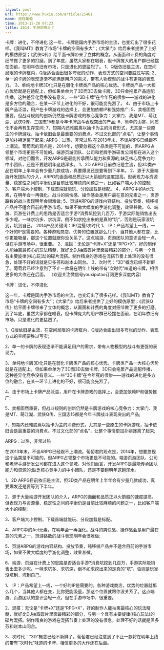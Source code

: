 ```yaml
---
layout: post
url: https://www.huxiu.com/article/25461
name: 游戏葡萄
time: 2013-12-28 07:23
title: 2014，手游向哪走？
---
```

卡牌：进化，不停进化 这一年，卡牌是国内手游市场的主流，也变幻出了很多花样。《我叫MT》教育了市场“卡牌的空间有多大”；《大掌门》给后来者提供了上好的模仿原型；《武侠Q传》给平面卡牌带来了立体的概念，从画面和计费的角度对细节做了更多的打磨。到了年底，虽然大家都在唱衰，但卡牌庞大的用户群已经摆在面前，在明年依旧有市场，只是进化的更猛烈了。 1、Q版依旧是主流，在空间局限的卡牌框内，Q版适合画出很多夸张的动作，表现方式的空间要胜过写实; 2、单一的卡牌的表现逐渐不能满足用户的需求，带有人物模型的战斗有更强的表现力。 3、单纯地卡牌3D化只是在弱化卡牌类产品的核心优势。卡牌类产品一大核心优势就是在适配上，但如果单单为了3D而3D去做卡牌，3D只会拖累产品适配传播，这种差异化竞争没有意义。一些“3D卡牌”在今年死的很惨——游戏的进化是多方位的融合，在某一环节上进化的不好，很可能变先烈了。 4、由于市场上卡牌产品泛滥，用户在卡牌游戏的选择上，会更加依赖IP和强势推广; 5、卖相固然重要，但战斗规则的创新仍然是卡牌游戏的核心竞争力：大掌门、我是MT、萌江湖、武侠Q传、三国志15都是今年卡牌战斗表现突出的产品; 6、简单的山寨、同质化不会再有生存空间; 7、短期内还难脱离以抽卡为主的消费形式，尤其是一些原生的卡牌游戏，抽卡依旧会是最重要的消费点。不过文化部的“点名”，让整个事情更加扑朔迷离了起来; ARPG：过热，非常过热 在2013年末，不谈ARPG已经跟不上潮流。葡萄君的观点是，2014年，想要忽视这个品类是不可能的，但ARPG占领整个市场更是不可能的。端游页游团队、公司和老牌手游研发公司都在进入这个领域，对他们而言，开发ARPG是最能传承团队能力和资源的;缺乏核心竞争力的中小团队，还是不要趟明年这趟浑水。 1、2D ARPG目前依旧是主流，但3D类产品在明年上半年会有少量几款成功，真要爆发还是要等到下半年。 2、源于大量端游开发团队的介入，ARPG的画面和品质正以火箭般的速度提高。但表现力与资源量、稳定性之间的平衡仍是目前比较麻烦的问题之一，比如客户端大小的控制; 3、客户端大小控制，下载首端就能玩、分段加载是标配。 4、ARPG中的Act元素，在明年会一再强化。战斗的爽快感、操作感会是用户最在意的元素之一，页游路数的战斗表现明年会很难做; 5、页游ARPG的游戏内容结构、投放节奏，纯移植产品并不适合目前的手游市场，如果不做大幅度的手游化调整，效果甚微。 6、端游、页游在计费上的思路是否适合手游?消费坑挖到几百万，手游实际能销售出去多少呢。一味求坑多、求坑深，倒不如求挖出来的是真的“坑”，否则是玩家没坑到，坑到自己。 2014产品关键词：IP/混搭/次时代 1、 IP：产品希望上一线，一个好的IP是需要的。各种游戏商店，优势的位置就那么几个，当其他人都在变，比你更能吸量，那这个位置就跟你没关系了。这点端游、页游团队的意识会轻一点，但在手游市场中，很重要。 2、混搭：无论是“卡牌+X”还是“RPG+X”，好的制作人能抽离最核心的玩法精髓，就好比DJ抽取碟片里面最精彩的部分，与另一个具有主要旋律(核心玩法)的碟片混搭。制作精良的游戏在混搭节奏上处理的没有很急，处理不好的话就是贝多芬和赵本山同台。 3、次时代：“3D”概念已经不新鲜了。葡萄君已经注意到了不止一款将在明年上线的带有“次时代”味道的卡牌，相信更多的大作还在后面。 （欢迎关注微信号youxiputao订阅更多深度内容）

卡牌：进化，不停进化

这一年，卡牌是国内手游市场的主流，也变幻出了很多花样。《我叫MT》教育了市场“卡牌的空间有多大”；《大掌门》给后来者提供了上好的模仿原型；《武侠Q传》给平面卡牌带来了立体的概念，从画面和计费的角度对细节做了更多的打磨。到了年底，虽然大家都在唱衰，但卡牌庞大的用户群已经摆在面前，在明年依旧有市场，只是进化的更猛烈了。

1、Q版依旧是主流，在空间局限的卡牌框内，Q版适合画出很多夸张的动作，表现方式的空间要胜过写实;

2、单一的卡牌的表现逐渐不能满足用户的需求，带有人物模型的战斗有更强的表现力。

3、单纯地卡牌3D化只是在弱化卡牌类产品的核心优势。卡牌类产品一大核心优势就是在适配上，但如果单单为了3D而3D去做卡牌，3D只会拖累产品适配传播，这种差异化竞争没有意义。一些“3D卡牌”在今年死的很惨——游戏的进化是多方位的融合，在某一环节上进化的不好，很可能变先烈了。

4、由于市场上卡牌产品泛滥，用户在卡牌游戏的选择上，会更加依赖IP和强势推广;

5、卖相固然重要，但战斗规则的创新仍然是卡牌游戏的核心竞争力：大掌门、我是MT、萌江湖、武侠Q传、三国志15都是今年卡牌战斗表现突出的产品;

7、短期内还难脱离以抽卡为主的消费形式，尤其是一些原生的卡牌游戏，抽卡依旧会是最重要的消费点。不过文化部的“点名”，让整个事情更加扑朔迷离了起来;

ARPG：过热，非常过热

在2013年末，不谈ARPG已经跟不上潮流。葡萄君的观点是，2014年，想要忽视这个品类是不可能的，但ARPG占领整个市场更是不可能的。端游页游团队、公司和老牌手游研发公司都在进入这个领域，对他们而言，开发ARPG是最能传承团队能力和资源的;缺乏核心竞争力的中小团队，还是不要趟明年这趟浑水。

1、2D ARPG目前依旧是主流，但3D类产品在明年上半年会有少量几款成功，真要爆发还是要等到下半年。

2、源于大量端游开发团队的介入，ARPG的画面和品质正以火箭般的速度提高。但表现力与资源量、稳定性之间的平衡仍是目前比较麻烦的问题之一，比如客户端大小的控制;

3、客户端大小控制，下载首端就能玩、分段加载是标配。

4、ARPG中的Act元素，在明年会一再强化。战斗的爽快感、操作感会是用户最在意的元素之一，页游路数的战斗表现明年会很难做;

5、页游ARPG的游戏内容结构、投放节奏，纯移植产品并不适合目前的手游市场，如果不做大幅度的手游化调整，效果甚微。

6、端游、页游在计费上的思路是否适合手游?消费坑挖到几百万，手游实际能销售出去多少呢。一味求坑多、求坑深，倒不如求挖出来的是真的“坑”，否则是玩家没坑到，坑到自己。

1、 IP：产品希望上一线，一个好的IP是需要的。各种游戏商店，优势的位置就那么几个，当其他人都在变，比你更能吸量，那这个位置就跟你没关系了。这点端游、页游团队的意识会轻一点，但在手游市场中，很重要。

2、混搭：无论是“卡牌+X”还是“RPG+X”，好的制作人能抽离最核心的玩法精髓，就好比DJ抽取碟片里面最精彩的部分，与另一个具有主要旋律(核心玩法)的碟片混搭。制作精良的游戏在混搭节奏上处理的没有很急，处理不好的话就是贝多芬和赵本山同台。

3、次时代：“3D”概念已经不新鲜了。葡萄君已经注意到了不止一款将在明年上线的带有“次时代”味道的卡牌，相信更多的大作还在后面。

